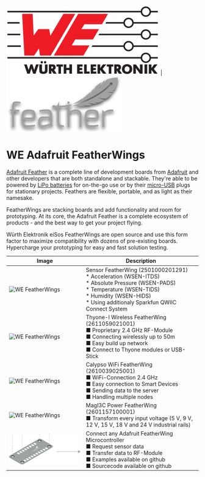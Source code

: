 ![WE Logo](assets/WE_Logo_small_t.png) | ![Feather Logo](assets/feather-logo.png)

# WE Adafruit FeatherWings

[Adafruit Feather](https://www.adafruit.com/category/943) is a complete line of development boards from [Adafruit](https://www.adafruit.com/) and other developers that are both standalone and stackable. They're able to be powered by [LiPo batteries](https://en.wikipedia.org/wiki/Lithium_polymer_battery) for on-the-go use or by their [micro-USB](https://en.wikipedia.org/wiki/USB_hardware) plugs for stationary projects. Feathers are flexible, portable, and as light as their namesake.

FeatherWings are stacking boards and add functionality and room for prototyping. At its core, the Adafruit Feather is a complete ecosystem of products - and the best way to get your project flying.

Würth Elektronik eiSos FeatherWings are open source and use this form factor to maximize compatibility with dozens of pre-existing boards.
Hypercharge your prototyping for easy and fast solution testing.

| Image    | Description |
| -------- | ----------- |
|![WE FeatherWings](assets/Stacked-FeatherWings-sigle-board.png) | Sensor FeatherWing (2501000201291)<br>* Acceleration (WSEN-ITDS)<br>* Absolute Pressure (WSEN-PADS)<br>* Temperature (WSEN-TIDS)<br>* Humidity (WSEN-HIDS)<br>* Using additionaly Sparkfun QWIIC Connect System |
|![WE FeatherWings](assets/Stacked-FeatherWings-sigle-board.png) | Thyone-I Wireless FeatherWing (2611059021001)<br>■ Proprietary 2.4 GHz RF-Module<br>■ Connecting wirelessly up to 50m<br>■ Easy build up network<br>■ Connect to Thyone modules or USB-Stick |
|![WE FeatherWings](assets/Stacked-FeatherWings-sigle-board.png) | Calypso WiFi FeatherWing (2610039025001)<br>■ WiFi-Connection 2.4 GHz<br>■ Easy connection to Smart Devices<br>■ Sending data to the server<br>■ Handling multiple nodes |
|![WE FeatherWings](assets/Stacked-FeatherWings-sigle-board.png) | MagI3C Power FeatherWing (2601157100001)<br>■ Transform every input voltage (5 V, 9 V, 12 V, 15 V, 18 V and 24 V industrial rails) |
|![Adafruit Feather](assets/Stacked-FeatherWings-single-board-Mx.png) | Connect any Adafruit FeatherWing Microcontroller<br>■ Request sensor data<br>■ Transfer data to RF-Module<br>■ Examples available on github<br>■ Sourcecode available on github |